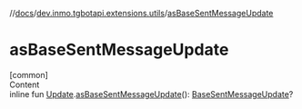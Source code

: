 //[docs](../../index.md)/[dev.inmo.tgbotapi.extensions.utils](index.md)/[asBaseSentMessageUpdate](as-base-sent-message-update.md)



# asBaseSentMessageUpdate  
[common]  
Content  
inline fun [Update](../dev.inmo.tgbotapi.types.update.abstracts/-update/index.md).[asBaseSentMessageUpdate](as-base-sent-message-update.md)(): [BaseSentMessageUpdate](../dev.inmo.tgbotapi.types.update.abstracts/-base-sent-message-update/index.md)?  



